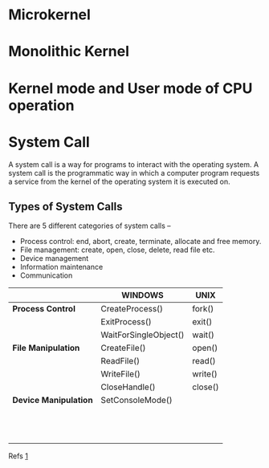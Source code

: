 # Microkernel

# Monolithic Kernel

# Kernel mode and User mode of CPU operation

# System Call
A system call is a way for programs to interact with the operating system. A system call is the programmatic way in which a computer program requests a service 
from the kernel of the operating system it is executed on.
## Types of System Calls 
There are 5 different categories of system calls –

- Process control: end, abort, create, terminate, allocate and free memory.
- File management: create, open, close, delete, read file etc.
- Device management
- Information maintenance
- Communication


|                      | WINDOWS                 |  UNIX   |
|------------------    |---                      |---------|
|**Process Control**   |CreateProcess()          |fork()   |
|                      |ExitProcess()            |exit()   |
|                      |WaitForSingleObject()    |wait()   |
|**File Manipulation** |CreateFile()             |open()   |
|                      |ReadFile()               |read()   |
|                      |WriteFile()              |write()   |    
|                      |CloseHandle()            |close()   |    
|**Device Manipulation**|SetConsoleMode()               |   |    
|                      |               |   |    
|                      |               |   |    
|                      |               |   |    
|                      |               |   |    
|                      |               |   |    
|                      |               |   |    
|                      |               |   |    
|                      |               |   |    
|                      |               |   |    
|                      |               |   |    
|                      |               |   |    
|                      |               |   |    



Refs [1](https://www.geeksforgeeks.org/introduction-of-system-call/)